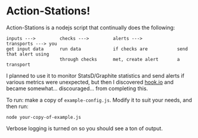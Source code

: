 
Action-Stations!
================

Action-Stations is a nodejs script that continually does the following:

	inputs --->			checks --->			alerts ---> 			transports ---> you
	get input data 		run data 			if checks are 			send that alert using
						through checks		met, create alert 		a transport

I planned to use it to monitor StatsD/Graphite statistics and send alerts if various metrics were unexpected, but then I discovered [hook.io](https://github.com/hookio/hook.io) and became somewhat... discouraged... from completing this.

To run: make a copy of `example-config.js`. Modify it to suit your needs, and then run:
	
	node your-copy-of-example.js

Verbose logging is turned on so you should see a ton of output.
